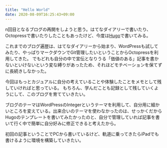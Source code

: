 ```yaml
---
title: "Hello World"
date: 2020-08-09T16:25:43+09:00
---
```


n回目となるブログの再開をしようと思う。はてなダイアリーで書いたり、Octopressで書いたりしたこともあったけど、今度は[Hugo](https://gohugo.io/)で書いてみる。

<!--more-->

これまでのブログ遍歴は、はてなダイアリーから始まり、WordPressも試してみたり、やっぱりマークダウンでGit管理したいということからOctopressを利用してきた。
でもどれも自分の中で宣伝となりうる「価値のある」記事を書かないといけないという変な縛りがあったため、それほどモチベーションを保てずに長続きしなかった。

今回はもっとカジュアルに自分の考えていることや体験したことをメモとして残していければと思っている。 もちろん、学んだことも記録として残していくようにして、このブログを育てていきたい。

ブログのテーマはWordPressのIntegerというテーマを利用して、自分用に細かいところを変えている。出来合いのテーマを使わなかったのは、せっかくだからHugoのテンプレートを書いてみたかったのと、自分で管理していれば記事を書いて行く中で簡単に自分好みに修正できると考えたから。

初回の記事ということでPCから書いているけど、軌道に乗ってきたらiPadでも書けるように環境を構築していきたい。

